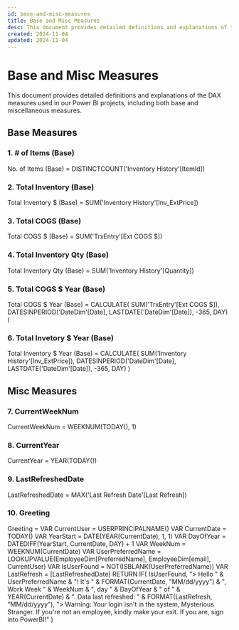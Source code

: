 ```yaml
---
id: base-and-misc-measures
title: Base and Misc Measures
desc: This document provides detailed definitions and explanations of the DAX measures used in our Power BI projects, including both base and miscellaneous measures.
created: 2024-11-04
updated: 2024-11-04
---
```


# Base and Misc Measures

This document provides detailed definitions and explanations of the DAX measures used in our Power BI projects, including both base and miscellaneous measures.

## Base Measures

### 1. # of Items (Base)

No. of Items (Base) = DISTINCTCOUNT('Inventory History'[ItemId])

### 2. Total Inventory (Base)

Total Inventory $ (Base) = SUM('Inventory History'[Inv_ExtPrice])

### 3. Total COGS (Base)

Total COGS $ (Base) = SUM('TrxEntry'[Ext COGS $])

### 4. Total Inventory Qty (Base)

Total Inventory Qty (Base) = SUM('Inventory History'[Quantity])

### 5. Total COGS $ Year (Base)

Total COGS $ Year (Base) =
CALCULATE(
    SUM('TrxEntry'[Ext COGS $]),
    DATESINPERIOD('DateDim'[Date], LASTDATE('DateDim'[Date]), -365, DAY)
)

### 6. Total Invetory $ Year (Base)

Total Inventory $ Year (Base) =
CALCULATE(
    SUM('Inventory History'[Inv_ExtPrice]),
    DATESINPERIOD('DateDim'[Date], LASTDATE('DateDim'[Date]), -365, DAY)
)

## Misc Measures

### 7. CurrentWeekNum

CurrentWeekNum = WEEKNUM(TODAY(), 1)

### 8. CurrentYear

CurrentYear = YEAR(TODAY())

### 9. LastRefreshedDate

LastRefreshedDate = MAX('Last Refresh Date'[Last Refresh])

### 10. Greeting

Greeting =
VAR CurrentUser = USERPRINCIPALNAME()
VAR CurrentDate = TODAY()
VAR YearStart = DATE(YEAR(CurrentDate), 1, 1)
VAR DayOfYear = DATEDIFF(YearStart, CurrentDate, DAY) + 1
VAR WeekNum = WEEKNUM(CurrentDate)
VAR UserPreferredName = LOOKUPVALUE(EmployeeDim[PreferredName], EmployeeDim[email], CurrentUser)
VAR IsUserFound = NOT(ISBLANK(UserPreferredName))
VAR LastRefresh = [LastRefreshedDate]
RETURN
IF(
    IsUserFound,
    "> Hello " & UserPreferredName & "! It's " & FORMAT(CurrentDate, "MM/dd/yyyy") & ", Work Week " & WeekNum & ", day " & DayOfYear & " of " & YEAR(CurrentDate) & ". Data last refreshed: " & FORMAT(LastRefresh, "MM/dd/yyyy"),
    "> Warning: Your login isn't in the system, Mysterious Stranger. If you're not an employee, kindly make your exit. If you are, sign into PowerBI!"
)




